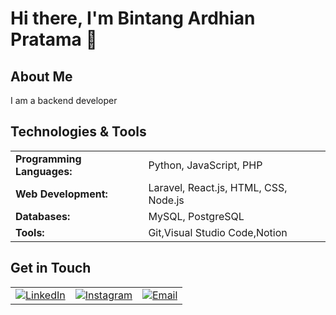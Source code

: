 # Hi there, I'm Bintang Ardhian Pratama 👋

## About Me
I am a backend developer

## Technologies & Tools
<table>
  <tr>
    <td><strong>Programming Languages:</strong></td>
    <td>Python, JavaScript, PHP</td>
  </tr>
  <tr>
    <td><strong>Web Development:</strong></td>
    <td>Laravel, React.js, HTML, CSS, Node.js</td>
  </tr>
  <tr>
    <td><strong>Databases:</strong></td>
    <td>MySQL, PostgreSQL</td>
  </tr>
  <tr>
    <td><strong>Tools:</strong></td>
    <td>Git,Visual Studio Code,Notion</td>
  </tr>
</table>

## Get in Touch
<table>
  <tr>
    <td><a href="https://www.linkedin.com/in/ardhian-bintang-02271b2a4/"><img src="https://img.shields.io/badge/LinkedIn-0077B5?style=for-the-badge&logo=linkedin&logoColor=white" alt="LinkedIn"></a></td>
   <td><a href="https://www.instagram.com/ardhnn10/"><img src="https://img.shields.io/badge/Instagram-E4405F?style=for-the-badge&logo=instagram&logoColor=white" alt="Instagram"></a></td>
    <td><a href="mailto:ardhianbintang30@gmail.com"><img src="https://img.shields.io/badge/Email-D14836?style=for-the-badge&logo=gmail&logoColor=white" alt="Email"></a></td>
  </tr>
</table>
